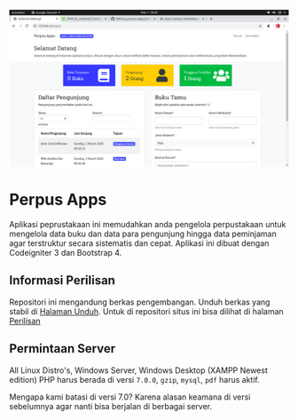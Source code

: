 ![The Main Pages](screenshot.png)

# Perpus Apps

Aplikasi peprustakaan ini memudahkan anda pengelola perpustakaan untuk mengelola data buku dan data para pengunjung hingga data peminjaman agar terstruktur secara sistematis dan cepat. Aplikasi ini dibuat dengan Codeigniter 3 dan Bootstrap 4.


## Informasi Perilisan

Repositori ini mengandung berkas pengembangan. Unduh berkas yang stabil di [Halaman Unduh](https://www.cakadi.my.id/aplikasi).
Untuk di repositori situs ini bisa dilihat di halaman [Perilisan](releases/)

## Permintaan Server

All Linux Distro's, Windows Server, Windows Desktop (XAMPP Newest edition)
PHP harus berada di versi `7.0.0`, `gzip`, `mysql`, `pdf` harus aktif.

Mengapa kami batasi di versi 7.0? Karena alasan keamana di versi sebelumnya agar nanti bisa berjalan di berbagai server.